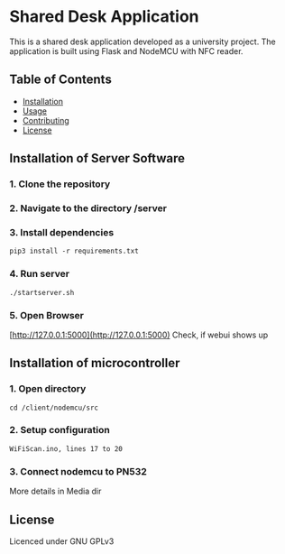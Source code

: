 # Shared Desk Application

This is a shared desk application developed as a university project. The application is built using Flask and NodeMCU with NFC reader.

## Table of Contents

- [Installation](#installation)
- [Usage](#usage)
- [Contributing](#contributing)
- [License](#license)

## Installation of Server Software

### 1. Clone the repository
### 2. Navigate to the directory /server
### 3. Install dependencies
```pip3 install -r requirements.txt```

### 4. Run server
```./startserver.sh```

### 5. Open Browser
[http://127.0.0.1:5000](http://127.0.0.1:5000)
Check, if webui shows up


## Installation of microcontroller

### 1. Open directory
```cd /client/nodemcu/src```

### 2. Setup configuration
``` WiFiScan.ino, lines 17 to 20 ```

### 3. Connect nodemcu to PN532
More details in Media dir


## License
Licenced under GNU GPLv3